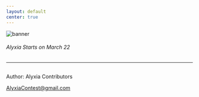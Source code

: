 ```yaml
---
layout: default
center: true
---
```


![banner](https://dev-to-uploads.s3.amazonaws.com/uploads/articles/v9n347ozi23rutgapotd.jpeg)
###### Alyxia Starts on March 22
---

<h2 id="demo"></h2>


<script>
var countDownDate = new Date("Mar 22, 2021 13:00:00").getTime();

var x = setInterval(function() {

  var now = new Date().getTime();

  var distance = countDownDate - now;

  var days = Math.floor(distance / (1000 * 60 * 60 * 24));
  var hours = Math.floor((distance % (1000 * 60 * 60 * 24)) / (1000 * 60 * 60));
  var minutes = Math.floor((distance % (1000 * 60 * 60)) / (1000 * 60));
  var seconds = Math.floor((distance % (1000 * 60)) / 1000);

  document.getElementById("demo").innerHTML = "Alyxia will start in " + days + "d " + hours + "h "
  + minutes + "m " + seconds + "s ";

  if (distance < 0) {
    clearInterval(x);
    document.getElementById("demo").innerHTML = "Alyxia CTF Will Start Soon. Please refresh the page to get access. Also join our discord";
  }
}, 1000);
</script>
<footer>
  <p>Author: Alyxia Contributors</p>
  <p><a href="mailto:alyxiacontest@gmail.com">AlyxiaContest@gmail.com</a></p>
</footer>
